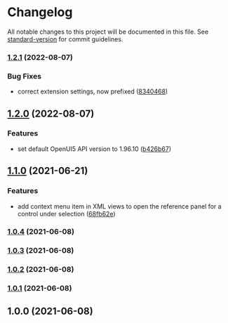 # Changelog

All notable changes to this project will be documented in this file. See [standard-version](https://github.com/conventional-changelog/standard-version) for commit guidelines.

### [1.2.1](https://github.com/wozjac/vscode-ui5-api-reference/compare/v1.2.0...v1.2.1) (2022-08-07)


### Bug Fixes

* correct extension settings, now prefixed ([8340468](https://github.com/wozjac/vscode-ui5-api-reference/commit/8340468ef753363a48857142f9fc4c9fafcf02f0))

## [1.2.0](https://github.com/wozjac/vscode-ui5-api-reference/compare/v1.1.0...v1.2.0) (2022-08-07)


### Features

* set default OpenUI5 API version to 1.96.10 ([b426b67](https://github.com/wozjac/vscode-ui5-api-reference/commit/b426b670de39c2f37ce821d4af942334aada3dfc))

## [1.1.0](https://github.com/wozjac/vscode-ui5-api-reference/compare/v1.0.4...v1.1.0) (2021-06-21)


### Features

* add context menu item in XML views to open the reference panel for a control under selection ([68fb62e](https://github.com/wozjac/vscode-ui5-api-reference/commit/68fb62e3d158e4f2ecc132996010ae2714035c8f))

### [1.0.4](https://github.com/wozjac/vscode-ui5-api-reference/compare/v1.0.3...v1.0.4) (2021-06-08)

### [1.0.3](https://github.com/wozjac/vscode-ui5-api-reference/compare/v1.0.2...v1.0.3) (2021-06-08)

### [1.0.2](https://github.com/wozjac/vscode-ui5-api-reference/compare/v1.0.1...v1.0.2) (2021-06-08)

### [1.0.1](https://github.com/wozjac/vscode-ui5-api-reference/compare/v1.0.0...v1.0.1) (2021-06-08)

## 1.0.0 (2021-06-08)
